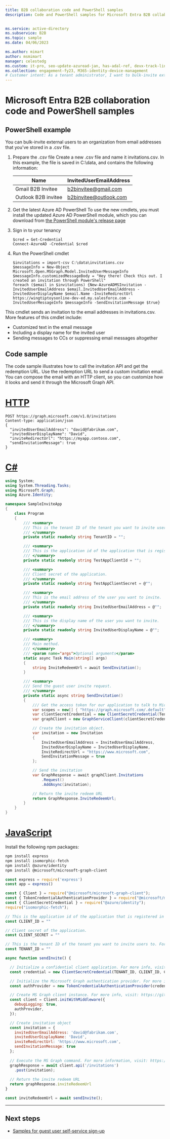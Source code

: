 ```yaml
---
title: B2B collaboration code and PowerShell samples
description: Code and PowerShell samples for Microsoft Entra B2B collaboration

 
ms.service: active-directory
ms.subservice: B2B
ms.topic: sample
ms.date: 04/06/2023

ms.author: mimart
author: msmimart
manager: celestedg
ms.custom: it-pro, seo-update-azuread-jan, has-adal-ref, devx-track-linux, has-azure-ad-ps-ref
ms.collection: engagement-fy23, M365-identity-device-management
# Customer intent: As a tenant administrator, I want to bulk-invite external users to an organization from email addresses that I've stored in a .csv file.
---
```


# Microsoft Entra B2B collaboration code and PowerShell samples

## PowerShell example

You can bulk-invite external users to an organization from email addresses that you've stored in a .csv file.

1. Prepare the .csv file
   Create a new .csv file and name it invitations.csv. In this example, the file is saved in C:\data, and contains the following information:

   Name                  |  InvitedUserEmailAddress
   --------------------- | --------------------------
   Gmail B2B Invitee     | b2binvitee@gmail.com
   Outlook B2B invitee   | b2binvitee@outlook.com


2. Get the latest Azure AD PowerShell
   To use the new cmdlets, you must install the updated Azure AD PowerShell module, which you can download from [the PowerShell module's release page](https://www.powershellgallery.com/packages/AzureADPreview)

3. Sign in to your tenancy

    ```azurepowershell-interactive
    $cred = Get-Credential
    Connect-AzureAD -Credential $cred
    ```

4. Run the PowerShell cmdlet

   ```azurepowershell-interactive
   $invitations = import-csv C:\data\invitations.csv
   $messageInfo = New-Object Microsoft.Open.MSGraph.Model.InvitedUserMessageInfo
   $messageInfo.customizedMessageBody = "Hey there! Check this out. I created an invitation through PowerShell"
   foreach ($email in $invitations) {New-AzureADMSInvitation -InvitedUserEmailAddress $email.InvitedUserEmailAddress -InvitedUserDisplayName $email.Name -InviteRedirectUrl https://wingtiptoysonline-dev-ed.my.salesforce.com -InvitedUserMessageInfo $messageInfo -SendInvitationMessage $true}
   ```

This cmdlet sends an invitation to the email addresses in invitations.csv. More features of this cmdlet include:

- Customized text in the email message
- Including a display name for the invited user
- Sending messages to CCs or suppressing email messages altogether

## Code sample

The code sample illustrates how to call the invitation API and get the redemption URL. Use the redemption URL to send a custom invitation email. You can compose the email with an HTTP client, so you can customize how it looks and send it through the Microsoft Graph API.


# [HTTP](#tab/http)

```http
POST https://graph.microsoft.com/v1.0/invitations
Content-type: application/json
{
  "invitedUserEmailAddress": "david@fabrikam.com",
  "invitedUserDisplayName": "David",
  "inviteRedirectUrl": "https://myapp.contoso.com",
  "sendInvitationMessage": true
}
```

# [C#](#tab/csharp)

```csharp
using System;
using System.Threading.Tasks;
using Microsoft.Graph;
using Azure.Identity;

namespace SampleInviteApp
{
    class Program
    {
        /// <summary>
        /// This is the tenant ID of the tenant you want to invite users to.
        /// </summary>
        private static readonly string TenantID = "";

        /// <summary>
        /// This is the application id of the application that is registered in the above tenant.
        /// </summary>
        private static readonly string TestAppClientId = "";

        /// <summary>
        /// Client secret of the application.
        /// </summary>
        private static readonly string TestAppClientSecret = @"";

        /// <summary>
        /// This is the email address of the user you want to invite.
        /// </summary>
        private static readonly string InvitedUserEmailAddress = @"";

        /// <summary>
        /// This is the display name of the user you want to invite.
        /// </summary>
        private static readonly string InvitedUserDisplayName = @"";

        /// <summary>
        /// Main method.
        /// </summary>
        /// <param name="args">Optional arguments</param>
        static async Task Main(string[] args)
        {
            string InviteRedeemUrl = await SendInvitation();
        }

        /// <summary>
        /// Send the guest user invite request.
        /// </summary>
        private static async string SendInvitation()
        {
            /// Get the access token for our application to talk to Microsoft Graph.
            var scopes = new[] { "https://graph.microsoft.com/.default" };
            var clientSecretCredential = new ClientSecretCredential(TenantID, TestAppClientId, TestAppClientSecret);
            var graphClient = new GraphServiceClient(clientSecretCredential, scopes);

            // Create the invitation object.
            var invitation = new Invitation
            {
                InvitedUserEmailAddress = InvitedUserEmailAddress,
                InvitedUserDisplayName = InvitedUserDisplayName,
                InviteRedirectUrl = "https://www.microsoft.com",
                SendInvitationMessage = true
            };

            // Send the invitation 
            var GraphResponse = await graphClient.Invitations
                .Request()
                .AddAsync(invitation);

            // Return the invite redeem URL
            return GraphResponse.InviteRedeemUrl;
        }
    }
}
```

# [JavaScript](#tab/javascript)

Install the following npm packages:

```bash
npm install express
npm install isomorphic-fetch
npm install @azure/identity
npm install @microsoft/microsoft-graph-client
```

```javascript
const express = require('express')
const app = express()

const { Client } = require("@microsoft/microsoft-graph-client");
const { TokenCredentialAuthenticationProvider } = require("@microsoft/microsoft-graph-client/authProviders/azureTokenCredentials");
const { ClientSecretCredential } = require("@azure/identity");
require("isomorphic-fetch");

// This is the application id of the application that is registered in the above tenant.
const CLIENT_ID = ""

// Client secret of the application.
const CLIENT_SECRET = ""

// This is the tenant ID of the tenant you want to invite users to. For example fabrikam.onmicrosoft.com
const TENANT_ID = ""

async function sendInvite() {

  // Initialize a confidential client application. For more info, visit: https://github.com/Azure/azure-sdk-for-js/blob/main/sdk/identity/identity/samples/AzureIdentityExamples.md#authenticating-a-service-principal-with-a-client-secret
  const credential = new ClientSecretCredential(TENANT_ID, CLIENT_ID, CLIENT_SECRET);

  // Initialize the Microsoft Graph authentication provider. For more info, visit: https://learn.microsoft.com/graph/sdks/choose-authentication-providers?tabs=Javascript#using--for-server-side-applications
  const authProvider = new TokenCredentialAuthenticationProvider(credential, { scopes: ['https://graph.microsoft.com/.default'] });

  // Create MS Graph client instance. For more info, visit: https://github.com/microsoftgraph/msgraph-sdk-javascript/blob/dev/docs/CreatingClientInstance.md
  const client = Client.initWithMiddleware({
    debugLogging: true,
    authProvider,
  });

  // Create invitation object
  const invitation = {
    invitedUserEmailAddress: 'david@fabrikam.com',
    invitedUserDisplayName: 'David',
    inviteRedirectUrl: 'https://www.microsoft.com',
    sendInvitationMessage: true
  };
  
  // Execute the MS Graph command. For more information, visit: https://learn.microsoft.com/graph/api/invitation-post
  graphResponse = await client.api('/invitations')
    .post(invitation);
  
  // Return the invite redeem URL
  return graphResponse.inviteRedeemUrl
}

const inviteRedeemUrl = await sendInvite();

```

---

## Next steps

- [Samples for guest user self-service sign-up](code-samples-self-service-sign-up.md)
